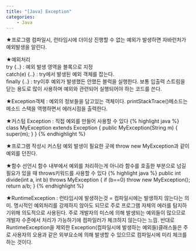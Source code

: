 ```yaml
---
title: "[Java] Exception"
categories:
    - Java
---
```

★프로그램 컴파일시, 런타임시에 더이상 진행할 수 없는 예외가 발생하면 자바런처가 예외발생을 알린다.

★예외처리<br>
try {..}	: 예외 발생 영역을 블록으로 지정<br>
catch(e) {..}	: try에서 발생된 예외 객체를 잡는다.<br>
finally {..} : try이후 예외가 발생했든 안했든 블럭을 실행한다. 보통 입출력 스트림을 닫는 용도로 많이 사용하며 예외와 관련되어 실행되어야 하는 코드를 쓴다.

★Exception객체 : 예외의 정보들을 담고있는 객체이다. printStackTrace()메소드는 메소드 스택을 역행하면서 에러시점을 출력한다.

★커스텀 Exception : 직접 예외를 만들어 사용할 수 있다
{% highlight java %}
class MyException extends Exception {
	public MyException(String m) {
		super(m);
	}
}
{% endhighlight %}

★프로그램 작성시 커스텀 예외 발생이 필요한 곳에 throw new MyException과 같이 예외를 던진다.

★함수 선언시 함수 내부에서 예외를 처리하는게 아니라 함수를 호출한 부분으로 넘길 필요가 있을 때 throws키워드를 사용할 수 있다
{% highlight java %}
public int divide(int a, int b) throws MyException {
	if (b==0) throw new MyException();
	return a/b;
}
{% endhighlight %}

★RuntimeException : 런타임시에 발생하는것 = 컴파일시에는 발생하지 않는다는 의미. 명시적인 예외처리를 강제하지 않아도 되므로 주로 프로그램 자체의 에러를 탐지하기위해 의도적으로 사용된다. 주로 개발자의 미스에 의해 발생되는 예외들이 많으므로 개발자 수준에서 처리가 가능하기에 컴파일러가 체크하지 않는다는 느낌. 반대로 RuntimeException을 제외한 Exception(컴파일시에 발생하는 예외들)클래스들은 주로 사용자의 오용과 같은 외부요소에 의해 발생할 수 있으므로 컴파일시에 미리 체크를 하는 것이다.